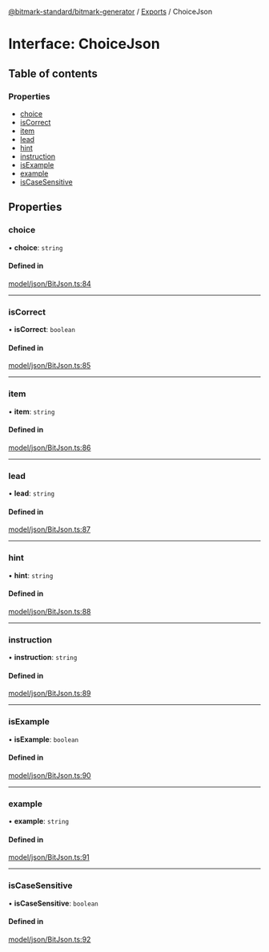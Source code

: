 [@bitmark-standard/bitmark-generator](../API.md) / [Exports](../modules.md) / ChoiceJson

# Interface: ChoiceJson

## Table of contents

### Properties

- [choice](ChoiceJson.md#choice)
- [isCorrect](ChoiceJson.md#isCorrect)
- [item](ChoiceJson.md#item)
- [lead](ChoiceJson.md#lead)
- [hint](ChoiceJson.md#hint)
- [instruction](ChoiceJson.md#instruction)
- [isExample](ChoiceJson.md#isExample)
- [example](ChoiceJson.md#example)
- [isCaseSensitive](ChoiceJson.md#isCaseSensitive)

## Properties

### choice

• **choice**: `string`

#### Defined in

[model/json/BitJson.ts:84](https://github.com/getMoreBrain/bitmark-generator/blob/de39d9c/src/model/json/BitJson.ts#L84)

___

### isCorrect

• **isCorrect**: `boolean`

#### Defined in

[model/json/BitJson.ts:85](https://github.com/getMoreBrain/bitmark-generator/blob/de39d9c/src/model/json/BitJson.ts#L85)

___

### item

• **item**: `string`

#### Defined in

[model/json/BitJson.ts:86](https://github.com/getMoreBrain/bitmark-generator/blob/de39d9c/src/model/json/BitJson.ts#L86)

___

### lead

• **lead**: `string`

#### Defined in

[model/json/BitJson.ts:87](https://github.com/getMoreBrain/bitmark-generator/blob/de39d9c/src/model/json/BitJson.ts#L87)

___

### hint

• **hint**: `string`

#### Defined in

[model/json/BitJson.ts:88](https://github.com/getMoreBrain/bitmark-generator/blob/de39d9c/src/model/json/BitJson.ts#L88)

___

### instruction

• **instruction**: `string`

#### Defined in

[model/json/BitJson.ts:89](https://github.com/getMoreBrain/bitmark-generator/blob/de39d9c/src/model/json/BitJson.ts#L89)

___

### isExample

• **isExample**: `boolean`

#### Defined in

[model/json/BitJson.ts:90](https://github.com/getMoreBrain/bitmark-generator/blob/de39d9c/src/model/json/BitJson.ts#L90)

___

### example

• **example**: `string`

#### Defined in

[model/json/BitJson.ts:91](https://github.com/getMoreBrain/bitmark-generator/blob/de39d9c/src/model/json/BitJson.ts#L91)

___

### isCaseSensitive

• **isCaseSensitive**: `boolean`

#### Defined in

[model/json/BitJson.ts:92](https://github.com/getMoreBrain/bitmark-generator/blob/de39d9c/src/model/json/BitJson.ts#L92)
